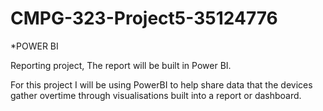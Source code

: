 # CMPG-323-Project5-35124776

*POWER BI

Reporting project, The report will be built in Power BI.

For this project I will be using PowerBI to help share data that the devices gather overtime through visualisations built into a report or dashboard.
